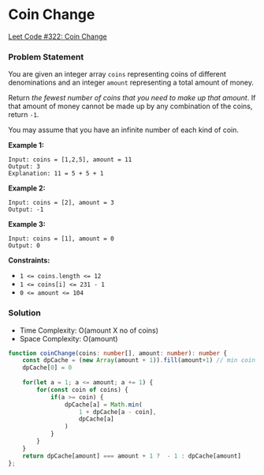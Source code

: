 # Coin Change

[Leet Code #322: Coin Change](https://leetcode.com/problems/coin-change/)

### Problem Statement

You are given an integer array `coins` representing coins of different denominations and an integer `amount` representing a total amount of money.

Return _the fewest number of coins that you need to make up that amount_. If that amount of money cannot be made up by any combination of the coins, return `-1`.

You may assume that you have an infinite number of each kind of coin.

&#x20;

**Example 1:**

```
Input: coins = [1,2,5], amount = 11
Output: 3
Explanation: 11 = 5 + 5 + 1
```

**Example 2:**

```
Input: coins = [2], amount = 3
Output: -1
```

**Example 3:**

```
Input: coins = [1], amount = 0
Output: 0
```

&#x20;

**Constraints:**

* `1 <= coins.length <= 12`
* `1 <= coins[i] <= 231 - 1`
* `0 <= amount <= 104`

### Solution

* Time Complexity: O(amount X no of coins)
* Space Complexity: O(amount)

```typescript
function coinChange(coins: number[], amount: number): number {
    const dpCache = (new Array(amount + 1)).fill(amount+1) // min coin is 1, so amount + 1 is the max num
    dpCache[0] = 0
    
    for(let a = 1; a <= amount; a += 1) {
        for(const coin of coins) {
            if(a >= coin) {
                dpCache[a] = Math.min(
                    1 + dpCache[a - coin],
                    dpCache[a]
                )   
            }
        }
    }
    return dpCache[amount] === amount + 1 ?  - 1 : dpCache[amount]
};
```
